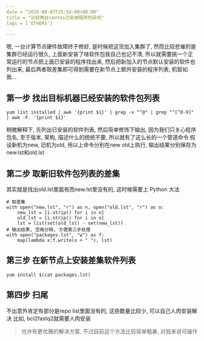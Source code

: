 ```yaml
---
date = "2016-08-03T15:56:00+08:00"
title = "比较两台centos已安装程序的异同"
tags = ['OTHERS']

---
```


嗯, 一台计算节点硬件故障终于修好, 是时候把这货加入集群了, 然而比较悲催的是集群已经运行很久, 上面新安装了啥软件包我自己也记不清, 所以就需要挑一个正常运行的节点把上面已安装的程序找出来, 然后把新加入的节点默认安装的软件也列出来, 最后两者取差集即可得到需要在新节点上额外安装的程序列表, 机智如我...
## 第一步 找出目标机器已经安装的软件包列表
```
yum list installed | awk '{print $1}' | grep -v "^@" | grep "^[^0-9]" | awk -F. '{print $1}'
```
稍微解释下, 先列出已安装的软件列表, 然后简单修饰下输出, 因为我们只关心程序包名, 至于版本, 架构, 描述什么的统统不要, 所以就有了这么长的一个管道命令
假设新机为new, 旧机为old, 用以上命令分别在new old上执行, 输出结果分别保存为new.lst和old.lst
## 第二步 取新旧软件包列表的差集
其实就是找出old.lst里面有而new.lst里没有的, 这时候需要上 Python 大法
```
# 取差集
with open("new.lst", "r") as n, open("old.lst", "r") as o:
    new_lst = [i.strip() for i in n]
    old_lst = [i.strip() for i in o]
    lst = list(set(old_lst) - set(new_lst))
# 输出结果, 空格分隔, 方便第三步处理
with open("packages.lst", "w") as f:
    map(lambda x:f.write(x + " "), lst)
```
## 第三步 在新节点上安装差集软件列表
```
yum install $(cat packages.lst)
```
## 第四步 扫尾
不出意外肯定有部分是repo list里面没有的, 这些数量比较少, 可以自己人肉安装解决
比如, bcl2fastq2就需要人肉安装

> 也许有更优雅的解决方案, 不过目前这个方法比较简单粗暴, 对我来说可操作
